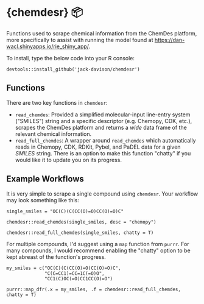 # {chemdesr} 📦
Functions used to scrape chemical information from the ChemDes platform, more specifically to assist with running the model found at https://dan-wacl.shinyapps.io/rie_shiny_app/.

To install, type the below code into your R console:

```
devtools::install_github('jack-davison/chemdesr')
```

## Functions
There are two key functions in `chemdesr`:
* `read_chemdes`: Provided a simplified molecular-input line-entry system ("SMILES") string and a specific descriptor (e.g. Chemopy, CDK, etc.), scrapes the ChemDes platform and returns a *wide* data frame of the relevant chemical information. 
* `read_full_chemdes`: A wrapper around `read_chemdes` which automatically reads in Chemopy, CDK, RDKit, Pybel, and PaDEL data for a given *SMILES* string. There is an option to make this function "chatty" if you would like it to update you on its progress.

## Example Workflows
It is very simple to scrape a single compound using `chemdesr`. Your workflow may look something like this:

```
single_smiles = "OC(C)(C(CC(O)=O)CC(O)=O)C"

chemdesr::read_chemdes(single_smiles, desc = "chemopy")

chemdesr::read_full_chemdes(single_smiles, chatty = T)
```

For multiple compounds, I'd suggest using a `map` function from `purrr`. For many compounds, I would recommend enabling the "chatty" option to be kept abreast of the function's progress.

```
my_smiles = c("OC(C)(C(CC(O)=O)CC(O)=O)C", 
              "C(C=CC1)=CC=1C(=O)O", 
              "CC1(C)OC(=O)CC1CC(O)=O")

purrr::map_dfr(.x = my_smiles, .f = chemdesr::read_full_chemdes, chatty = T)
```
